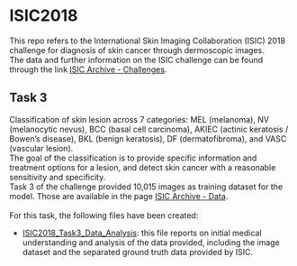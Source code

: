 # ISIC2018
This repo refers to the International Skin Imaging Collaboration (ISIC) 2018 challenge for diagnosis of skin cancer through dermoscopic images.<br>
The data and further information on the ISIC challenge can be found through the link <a href="https://challenge.isic-archive.com/landing/2018/">ISIC Archive - Challenges</a>.<br>

## Task 3
Classification of skin lesion across 7 categories: MEL (melanoma), NV (melanocytic nevus), BCC (basal cell carcinoma), AKIEC (actinic keratosis / Bowen’s disease), BKL (benign keratosis), DF (dermatofibroma), and VASC (vascular lesion).<br>
The goal of the classification is to provide specific information and treatment options for a lesion, and detect skin cancer with a reasonable sensitivity and specificity.<br>
Task 3 of the challenge provided 10,015 images as training dataset for the model. Those are available in the page <a href="https://challenge.isic-archive.com/data/#2018">ISIC Archive - Data</a>.<br><br>
For this task, the following files have been created:
- <a href="https://github.com/isaqueiros/ISIC2018/blob/main/ISIC2018_Task3_Data_Analysis.ipynb">ISIC2018_Task3_Data_Analysis</a>: this file reports on initial medical understanding and analysis of the data provided, including the image dataset and the separated ground truth data provided by ISIC.
